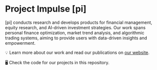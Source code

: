 # Project Impulse [pi]

[pi] conducts research and develops products for financial management, equity research, and AI-driven investment strategies. Our work spans personal finance optimization, market trend analysis, and algorithmic trading systems, aiming to provide users with data-driven insights and empowerment.

💡 Learn more about our work and read our publications on [our website](https://blog.kuberapp.net/).

🖥️ Check the code for our projects in this repository.
<!--

**Here are some ideas to get you started:**

🙋‍♀️ A short introduction - what is your organization all about?
🌈 Contribution guidelines - how can the community get involved?
👩‍💻 Useful resources - where can the community find your docs? Is there anything else the community should know?
🍿 Fun facts - what does your team eat for breakfast?
🧙 Remember, you can do mighty things with the power of [Markdown](https://docs.github.com/github/writing-on-github/getting-started-with-writing-and-formatting-on-github/basic-writing-and-formatting-syntax)
-->
